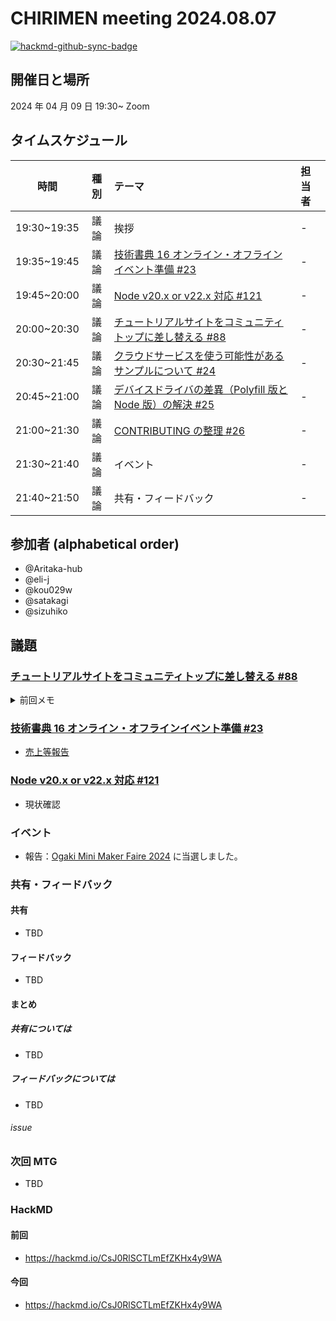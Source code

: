 # CHIRIMEN meeting 2024.08.07

[![hackmd-github-sync-badge](https://hackmd.io/-O2Gu3BbQhOz8nF-AOk4Ng/badge)](https://hackmd.io/-O2Gu3BbQhOz8nF-AOk4Ng)

## 開催日と場所

2024 年 04 月 09 日 19:30~ Zoom

## タイムスケジュール

|    時間     | 種別 | テーマ                                                                                                            | 担当者 |
| :---------: | :--: | :---------------------------------------------------------------------------------------------------------------- | :----- |
| 19:30~19:35 | 議論 | 挨拶                                                                                                              | -      |
| 19:35~19:45 | 議論 | [技術書典 16 オンライン・オフラインイベント準備 #23](https://github.com/chirimen-oh/meeting/issues/23)            | -      |
| 19:45~20:00 | 議論 | [ Node v20.x or v22.x 対応 #121 ](https://github.com/chirimen-oh/chirimen/issues/121)                             | -      |
| 20:00~20:30 | 議論 | [チュートリアルサイトをコミュニティトップに差し替える #88](https://github.com/chirimen-oh/chirimen.org/issues/88) | -      |
| 20:30~21:45 | 議論 | [ クラウドサービスを使う可能性があるサンプルについて #24 ](https://github.com/chirimen-oh/meeting/issues/24)      | -      |
| 20:45~21:00 | 議論 | [ デバイスドライバの差異（Polyfill 版と Node 版）の解決 #25 ](https://github.com/chirimen-oh/meeting/issues/25)   | -      |
| 21:00~21:30 | 議論 | [CONTRIBUTING の整理 #26](https://github.com/chirimen-oh/meeting/issues/26)                                       | -      |
| 21:30~21:40 | 議論 | イベント                                                                                                          | -      |
| 21:40~21:50 | 議論 | 共有・フィードバック                                                                                              | -      |

## 参加者 (alphabetical order)

- @Aritaka-hub
- @eli-j
- @kou029w
- @satakagi
- @sizuhiko

## 議題

### [チュートリアルサイトをコミュニティトップに差し替える #88](https://github.com/chirimen-oh/chirimen.org/issues/88)

<details>

<summary>前回メモ</summary>
- [@dynamis さんに確認中](https://github.com/chirimen-oh/chirimen.org/issues/88#issuecomment-1691532522)

- tutorial サイトが未達
- 他は移管完了
- Cloudflare DNS/Cloudflare Pages に切り替え済み
- r.chirimen.org はまだ Netlify のまま

- [node 版をよりアピールする#85](https://github.com/chirimen-oh/chirimen.org/issues/85)
  - いつやるか。
- https://github.com/chirimen-oh/meeting/issues/3#issuecomment-2044690936
- イベントでのフィードバックの連絡先をどうするか
  - チュートリアルは、[chirimen.org](https://github.com/chirimen-oh/chirimen.org) に issue を立てる
  - ドライバーは、[chirimen-drivers](https://github.com/chirimen-oh/chirimen-drivers) に issue を立てる
    - CONTRIBUTING.md を参照する
- chirimen-drivers リンク切れ
  - [Contributing Guidelines](https://chirimen.org/chirimen-drivers/CONTRIBUTING)
  - [CONTRIBUTING リンク切れ対応 #297](https://github.com/chirimen-oh/chirimen-drivers/issues/297)
- [pre-arrangement-contributions](https://github.com/chirimen-oh/pre-arrangement-contributions)
  - コントリビュート用手順リポジトリ
- JS GET 出来ない（ipv6 接続できない問題）
  - 塩尻会場で問題発生。
  - 愛媛でも起きた？
  - [Raspberry Pi で IPV6 を使う](https://qiita.com/ekzemplaro/items/6423d953ac4458719ca9)
  - [関連スレ](https://chirimen-oh.slack.com/archives/C048CQB7C/p1707809445954419)
  - tutorial に ipv6 問題を記載する（issue を立てる

#### 閉じる条件

- チュートリアルサイトの移管が完了次第、着手
  - [#3](https://github.com/chirimen-oh/meeting/issues/3)
  - [#5](https://github.com/chirimen-oh/meeting/issues/5)

</details>

### [技術書典 16 オンライン・オフラインイベント準備 #23](https://github.com/chirimen-oh/meeting/issues/23)

- [売上等報告](https://github.com/chirimen-oh/meeting/issues/23#issuecomment-2143704732)

### [ Node v20.x or v22.x 対応 #121 ](https://github.com/chirimen-oh/chirimen/issues/121)

- 現状確認

### イベント

- 報告：[Ogaki Mini Maker Faire 2024](https://makezine.jp/blog/2024/03/ommf2024_announce.html) に当選しました。

### 共有・フィードバック

#### 共有

- TBD

#### フィードバック

- TBD

#### まとめ

##### 共有については

- TBD

##### フィードバックについては

- TBD

###### issue

### 次回 MTG

- TBD

### HackMD

#### 前回

- https://hackmd.io/CsJ0RlSCTLmEfZKHx4y9WA

#### 今回

- https://hackmd.io/CsJ0RlSCTLmEfZKHx4y9WA
